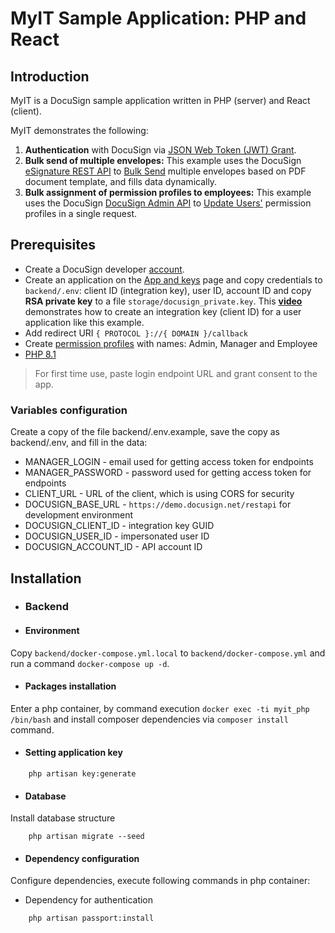 # MyIT Sample Application: PHP and React

## Introduction

MyIT is a DocuSign sample application written in PHP (server) and React (client).

MyIT demonstrates the following:

1. **Authentication** with DocuSign via [JSON Web Token (JWT) Grant](https://developers.docusign.com/platform/auth/jwt/).
2. **Bulk send of multiple envelopes:**
   This example uses the DocuSign [eSignature REST API](https://developers.docusign.com/docs/esign-rest-api/) to [Bulk Send](https://developers.docusign.com/docs/esign-rest-api/reference/bulkenvelopes/bulksend/) multiple envelopes based on PDF document template, and fills data dynamically.
3. **Bulk assignment of permission profiles to employees:**
   This example uses the DocuSign [DocuSign Admin API](https://developers.docusign.com/docs/admin-api/) to [Update Users'](https://developers.docusign.com/docs/admin-api/reference/usermanagement/esignusermanagement/updateuser/) permission profiles in a single request.


## Prerequisites

- Create a DocuSign developer [account](https://go.docusign.com/o/sandbox/).
- Create an application on the [App and keys](https://admindemo.docusign.com/authenticate?goTo=appsAndKeys) page and copy credentials to `backend/.env`:
  client ID (integration key), user ID, account ID and copy **RSA private key** to a file `storage/docusign_private.key`.
  This [**video**](https://www.youtube.com/watch?v=GgDqa7-L0yo) demonstrates how to create an integration key (client ID) for a user application like this example.
- Add redirect URI `{ PROTOCOL }://{ DOMAIN }/callback`
- Create [permission profiles](https://admindemo.docusign.com/authenticate?goTo=roles) with names: Admin, Manager and Employee
- [PHP 8.1](https://www.php.net/downloads.php)

> For first time use, paste login endpoint URL and grant consent to the app.

### Variables configuration

Create a copy of the file backend/.env.example, save the copy as backend/.env, and fill in the data:

- MANAGER_LOGIN - email used for getting access token for endpoints
- MANAGER_PASSWORD - password used for getting access token for endpoints
- CLIENT_URL - URL of the client, which is using CORS for security
- DOCUSIGN_BASE_URL - `https://demo.docusign.net/restapi` for development environment
- DOCUSIGN_CLIENT_ID - integration key GUID
- DOCUSIGN_USER_ID - impersonated user ID
- DOCUSIGN_ACCOUNT_ID - API account ID

## Installation

- ### Backend

- #### Environment

Copy `backend/docker-compose.yml.local` to `backend/docker-compose.yml` and run a command `docker-compose up -d`.

- #### Packages installation

Enter a php container, by command execution `docker exec -ti myit_php /bin/bash` 
and install composer dependencies via `composer install` command.

- #### Setting application key

```shell
    php artisan key:generate
```

- #### Database

Install database structure

```shell
    php artisan migrate --seed
```

- #### Dependency configuration

Configure dependencies, execute following commands in php container:

- Dependency for authentication

```shell
    php artisan passport:install
```
